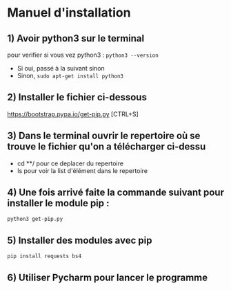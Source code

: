 # Manuel d'installation
## 1)  Avoir python3 sur le terminal 
pour verifier si vous vez python3 : ```python3 --version```
- Si oui, passé à la suivant sinon 
- Sinon, ```sudo apt-get install python3```

## 2) Installer le fichier ci-dessous
https://bootstrap.pypa.io/get-pip.py [CTRL+S]

## 3) Dans le terminal ouvrir le repertoire où se trouve le fichier qu'on a télécharger ci-dessu
- cd **/ pour ce deplacer du repertoire 
- ls pour voir la list d'élément dans le repertoire

## 4) Une fois arrivé faite la commande suivant pour installer le module pip :
```shell
python3 get-pip.py
```

## 5) Installer des modules avec pip 
```shell
pip install requests bs4
```

## 6) Utiliser Pycharm pour lancer le programme